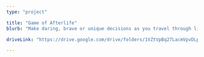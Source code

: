 ```yaml
---
type: "project"

title: "Game of Afterlife"
blurb: "Make daring, brave or unique decisions as you travel through life---and maybe even beyond that. A free One Paper Game inspired by games like Candyland and Game of Life."

driveLink: "https://drive.google.com/drive/folders/1VZtVpBq27LacmVpvDLphLO5SajwAQGaw"

---
```

